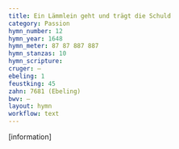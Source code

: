 ```yaml
---
title: Ein Lämmlein geht und trägt die Schuld
category: Passion
hymn_number: 12
hymn_year: 1648
hymn_meter: 87 87 887 887
hymn_stanzas: 10
hymn_scripture: 
cruger: —
ebeling: 1
feustking: 45
zahn: 7681 (Ebeling)
bwv: —
layout: hymn
workflow: text
---
```

[information]